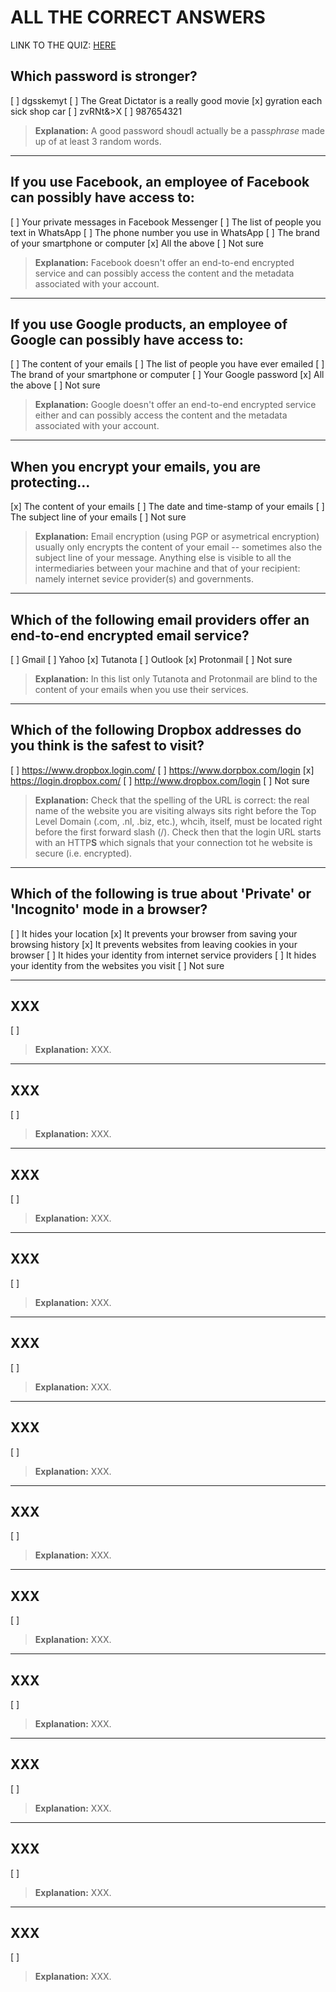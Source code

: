 # ALL THE CORRECT ANSWERS

LINK TO THE QUIZ: [HERE](https://form.jotform.com/200141776701346)

## Which password is stronger?
[ ] dgsskemyt
[ ] The Great Dictator is a really good movie
[x] gyration each sick shop car
[ ] zvRNt&>X
[ ] 987654321

> **Explanation:** A good password shoudl actually be a pass*phrase* made up of at least 3 random words.

---

## If you use Facebook, an employee of Facebook can possibly have access to:
[ ] Your private messages in Facebook Messenger
[ ] The list of people you text in WhatsApp
[ ] The phone number you use in WhatsApp
[ ] The brand of your smartphone or computer
[x] All the above
[ ] Not sure

> **Explanation:** Facebook doesn't offer an end-to-end encrypted service and can possibly access the content and the metadata associated with your account.

---

## If you use Google products, an employee of Google can possibly have access to:
[ ] The content of your emails
[ ] The list of people you have ever emailed
[ ] The brand of your smartphone or computer
[ ] Your Google password
[x] All the above
[ ] Not sure

> **Explanation:** Google doesn't offer an end-to-end encrypted service either and can possibly access the content and the metadata associated with your account.

---

## When you encrypt your emails, you are protecting...
[x] The content of your emails
[ ] The date and time-stamp of your emails
[ ] The subject line of your emails
[ ] Not sure

> **Explanation:** Email encryption (using PGP or asymetrical encryption) usually only encrypts the content of your email -- sometimes also the subject line of your message. Anything else is visible to all the intermediaries between your machine and that of your recipient: namely internet sevice provider(s) and governments.

---

## Which of the following email providers offer an end-to-end encrypted email service?
[ ] Gmail
[ ] Yahoo
[x] Tutanota
[ ] Outlook
[x] Protonmail
[ ] Not sure


> **Explanation:** In this list only Tutanota and Protonmail are blind to the content of your emails when you use their services.

---

## Which of the following Dropbox addresses do you think is the safest to visit?
[ ] https://www.dropbox.login.com/
[ ] https://www.dorpbox.com/login
[x] https://login.dropbox.com/
[ ] http://www.dropbox.com/login
[ ] Not sure


> **Explanation:** Check that the spelling of the URL is correct: the real name of the website you are visiting always sits right before the Top Level Domain (.com, .nl, .biz, etc.), whcih, itself, must be located right before the first forward slash (/). Check then that the login URL starts with an HTTP**S** which signals that your connection tot he website is secure (i.e. encrypted).

---

## Which of the following is true about 'Private' or 'Incognito' mode in a browser?
[ ] It hides your location
[x] It prevents your browser from saving your browsing history
[x] It prevents websites from leaving cookies in your browser
[ ] It hides your identity from internet service providers
[ ] It hides your identity from the websites you visit
[ ] Not sure

---

## XXX
[ ] 


> **Explanation:** XXX.

---

## XXX
[ ] 


> **Explanation:** XXX.

---

## XXX
[ ] 


> **Explanation:** XXX.

---

## XXX
[ ] 


> **Explanation:** XXX.

---

## XXX
[ ] 


> **Explanation:** XXX.

---

## XXX
[ ] 


> **Explanation:** XXX.

---

## XXX
[ ] 


> **Explanation:** XXX.

---

## XXX
[ ] 


> **Explanation:** XXX.

---

## XXX
[ ] 


> **Explanation:** XXX.

---

## XXX
[ ] 


> **Explanation:** XXX.

---

## XXX
[ ] 


> **Explanation:** XXX.

---

## XXX
[ ] 


> **Explanation:** XXX.

